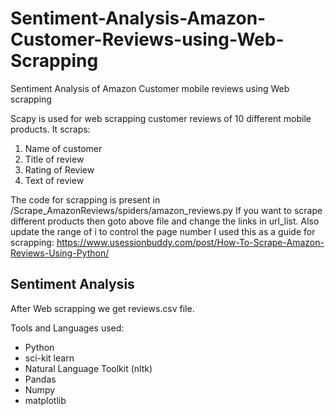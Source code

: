 # Sentiment-Analysis-Amazon-Customer-Reviews-using-Web-Scrapping #
Sentiment Analysis of Amazon Customer mobile reviews using Web scrapping

Scapy is used for web scrapping customer reviews of 10 different mobile products. 
It scraps:
1. Name of customer
2. Title of review
3. Rating of Review
4. Text of review

The code for scrapping is present in /Scrape_AmazonReviews/spiders/amazon_reviews.py
If you want to scrape different products then goto above file and change the links in url_list. Also update the range of i to control the page number
I used this as a guide for scrapping: https://www.usessionbuddy.com/post/How-To-Scrape-Amazon-Reviews-Using-Python/

## Sentiment Analysis ##
After Web scrapping we get reviews.csv file.

Tools and Languages used:

* Python
* sci-kit learn
* Natural Language Toolkit (nltk)
* Pandas
* Numpy
* matplotlib


